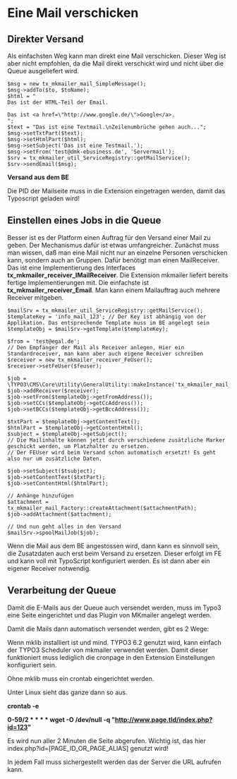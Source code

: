 Eine Mail verschicken
=====================

Direkter Versand
----------------

Als einfachsten Weg kann man direkt eine Mail verschicken. Dieser Weg ist aber nicht empfohlen, da die Mail direkt verschickt wird und nicht über die Queue ausgeliefert wird.

~~~~ {.sourceCode .php}
$msg = new tx_mkmailer_mail_SimpleMessage();
$msg->addTo($to, $toName);
$html = "
Das ist der HTML-Teil der Email.

Das ist <a href=\"http://www.google.de/\">Google</a>.
";
$text = "Das ist eine Textmail.\nZeilenumbrüche gehen auch...";
$msg->setTxtPart($text);
$msg->setHtmlPart($html);
$msg->setSubject('Das ist eine Testmail.');
$msg->setFrom('test@dmk-ebusiness.de', 'Servermail');
$srv = tx_mkmailer_util_ServiceRegistry::getMailService();
$srv->sendEmail($msg);
~~~~

**Versand aus dem BE**

Die PID der Mailseite muss in die Extension eingetragen werden, damit das Typoscript geladen wird!

Einstellen eines Jobs in die Queue
----------------------------------

Besser ist es der Platform einen Auftrag für den Versand einer Mail zu geben. Der Mechanismus dafür ist etwas umfangreicher. Zunächst muss man wissen, daß man eine Mail nicht nur an einzelne Personen verschicken kann, sondern auch an Gruppen. Dafür benötigt man einen MailReceiver. Das ist eine Implementierung des Interfaces **tx\_mkmailer\_receiver\_IMailReceiver**. Die Extension mkmailer liefert bereits fertige Implementierungen mit. Die einfachste ist **tx\_mkmailer\_receiver\_Email**. Man kann einem Mailauftrag auch mehrere Receiver mitgeben.

~~~~ {.sourceCode .php}
$mailSrv = tx_mkmailer_util_ServiceRegistry::getMailService();
$templateKey = 'info_mail_123'; // Der Key ist abhängig von der Applikation. Das entsprechende Template muss im BE angelegt sein
$templateObj = $mailSrv->getTemplate($templateKey);

$from = 'test@egal.de';
// Den Empfänger der Mail als Receiver anlegen, Hier ein Standardreceiver, man kann aber auch eigene Receiver schreiben
$receiver = new tx_mkmailer_receiver_FeUser();
$receiver->setFeUser($feuser);

$job = \TYPO3\CMS\Core\Utility\GeneralUtility::makeInstance('tx_mkmailer_mail_MailJob');
$job->addReceiver($receiver);
$job->setFrom($templateObj->getFromAddress());
$job->setCCs($templateObj->getCcAddress());
$job->setBCCs($templateObj->getBccAddress());

$txtPart = $templateObj->getContentText();
$htmlPart = $templateObj->getContentHtml();
$subject = $templateObj->getSubject();
// Die Mailinhalte können jetzt durch verschiedene zusätzliche Marker geschickt werden, um Platzhalter zu ersetzen.
// Der FEUser wird beim Versand schon automatisch ersetzt! Es geht also nur um zusätzliche Daten.

$job->setSubject($tsubject);
$job->setContentText($txtPart);
$job->setContentHtml($htmlPart);

// Anhänge hinzufügen
$attachment = tx_mkmailer_mail_Factory::createAttachment($attachmentPath);
$job->addAttachment($attachment);

// Und nun geht alles in den Versand
$mailSrv->spoolMailJob($job);
~~~~

Wenn die Mail aus dem BE angestossen wird, dann kann es sinnvoll sein, die Zusatzdaten auch erst beim Versand zu ersetzen. Dieser erfolgt im FE und kann voll mit TypoScript konfiguriert werden. Es ist dann aber ein eigener Receiver notwendig.

Verarbeitung der Queue
----------------------

Damit die E-Mails aus der Queue auch versendet werden, muss im Typo3 eine Seite eingerichtet und das Plugin von MKmailer angelegt werden.

Damit die Mails dann automatisch versendet werden, gibt es 2 Wege:

Wenn mklib installiert ist und mind. TYPO3 6.2 genutzt wird, kann einfach der TYPO3 Scheduler von mkmailer verwendet werden. Damit dieser funktioniert muss lediglich die cronpage in den Extension Einstellungen konfiguriert sein.

Ohne mklib muss ein crontab eingerichtet werden.

Unter Linux sieht das ganze dann so aus.

**crontab -e**

**0-59/2 \* \* \* \* wget -O /dev/null -q "<http://www.page.tld/index.php?id=123>"**

Es wird nun aller 2 Minuten die Seite abgerufen. Wichtig ist, das hier index.php?id=[PAGE\_ID\_OR\_PAGE\_ALIAS] genutzt wird!

In jedem Fall muss sichergestellt werden das der Server die URL aufrufen kann.
